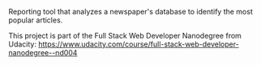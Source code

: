 Reporting tool that analyzes a newspaper's database to identify the most popular articles.

This project is part of the Full Stack Web Developer Nanodegree from Udacity:
https://www.udacity.com/course/full-stack-web-developer-nanodegree--nd004